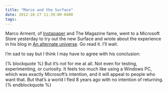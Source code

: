 ```yaml
---
title: "Marco and the Surface"
date: 2012-10-27 11:39:00-0400
tags: 
---
```


Marco Arment, of [Instapaper](http://instapaper.com) and The Magazine fame, went to a Microsoft Store yesterday to try out the new Surface and wrote about the experience in his blog in [An alternate universe](http://www.marco.org/2012/10/26/an-alternate-universe). Go read it. I’ll wait.

I’m sad to say but I think I may have to agree with his conclusion:

{% blockquote %}
But it’s not for me at all. Not even for testing, experimenting, or curiosity. It feels too much like using a Windows PC, which was exactly Microsoft’s intention, and it will appeal to people who want that. But that’s a world I fled 8 years ago with no intention of returning.
{% endblockquote %}
